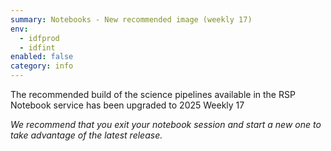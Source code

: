 ```yaml
---
summary: Notebooks - New recommended image (weekly 17)
env:
  - idfprod
  - idfint
enabled: false
category: info
---
```


The recommended build of the science pipelines available in the RSP Notebook service has been upgraded to 2025 Weekly 17

*We recommend that you exit your notebook session and start a new one to take advantage of the latest release.*
